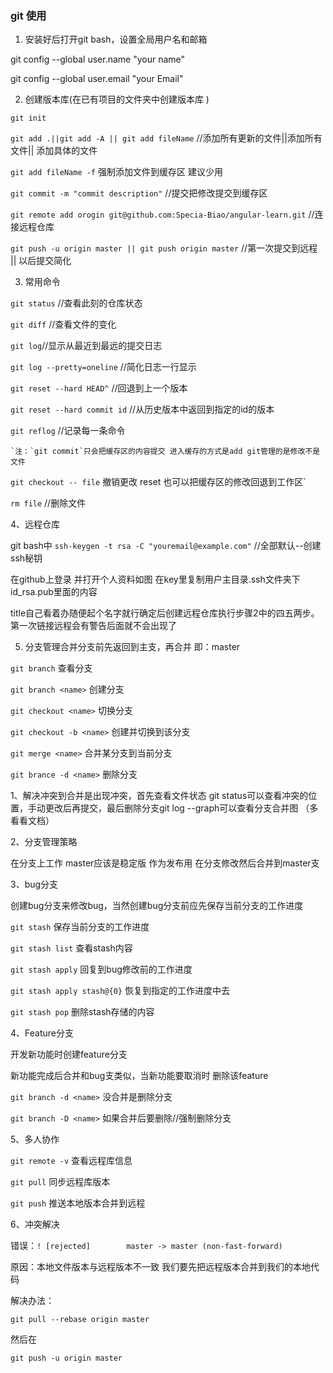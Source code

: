 ### git 使用

1. 安装好后打开git bash，设置全局用户名和邮箱

git config --global user.name "your name"

git config --global user.email "your Email"

2. 创建版本库(在已有项目的文件夹中创建版本库 )

`git init`

`git add .||git add -A || git add fileName` //添加所有更新的文件||添加所有文件||
添加具体的文件

`git add fileName -f` 强制添加文件到缓存区 建议少用

`git commit -m "commit description"` //提交把修改提交到缓存区

`git remote add orogin git@github.com:Specia-Biao/angular-learn.git` //连接远程仓库

`git push -u origin master || git push origin master` //第一次提交到远程 || 以后提交简化

3. 常用命令

`git status` //查看此刻的仓库状态

`git diff` //查看文件的变化

`git log`//显示从最近到最远的提交日志

`git log --pretty=oneline` //简化日志一行显示

`git reset --hard HEAD^` //回退到上一个版本

`git reset --hard commit id` //从历史版本中返回到指定的id的版本

`git reflog` //记录每一条命令

    `注：`git commit`只会把缓存区的内容提交 进入缓存的方式是add git管理的是修改不是文件

`git checkout -- file` 撤销更改 reset 也可以把缓存区的修改回退到工作区`

`rm file` //删除文件

4、远程仓库

git bash中 `ssh-keygen -t rsa -C "youremail@example.com"` //全部默认--创建ssh秘钥

在github上登录 并打开个人资料如图 在key里复制用户主目录.ssh文件夹下id_rsa.pub里面的内容

title自己看着办随便起个名字就行确定后创建远程仓库执行步骤2中的四五两步。第一次链接远程会有警告后面就不会出现了

5. 分支管理合并分支前先返回到主支，再合并 即：master

`git branch` 查看分支

`git branch <name>` 创建分支

`git checkout <name>` 切换分支

`git checkout -b <name>` 创建并切换到该分支

`git merge <name>` 合并某分支到当前分支

`git brance -d <name>` 删除分支

1、解决冲突到合并是出现冲突，首先查看文件状态 git status可以查看冲突的位置，手动更改后再提交，最后删除分支git log --graph可以查看分支合并图 （多看看文档）

2、分支管理策略

在分支上工作 master应该是稳定版 作为发布用 在分支修改然后合并到master支

3、bug分支

创建bug分支来修改bug，当然创建bug分支前应先保存当前分支的工作进度

`git stash` 保存当前分支的工作进度

`git stash list` 查看stash内容

`git stash apply` 回复到bug修改前的工作进度

`git stash apply stash@{0}` 恢复到指定的工作进度中去

`git stash pop` 删除stash存储的内容

4、Feature分支

开发新功能时创建feature分支

新功能完成后合并和bug支类似，当新功能要取消时 删除该feature

`git branch -d <name>` 没合并是删除分支

`git branch -D <name>` 如果合并后要删除//强制删除分支


5、多人协作

`git remote -v` 查看远程库信息

`git pull` 同步远程库版本

`git push` 推送本地版本合并到远程



6、冲突解决

错误：`! [rejected]        master -> master (non-fast-forward)`

原因：本地文件版本与远程版本不一致 我们要先把远程版本合并到我们的本地代码

解决办法：

`git pull --rebase origin master`

然后在

`git push -u origin master`
